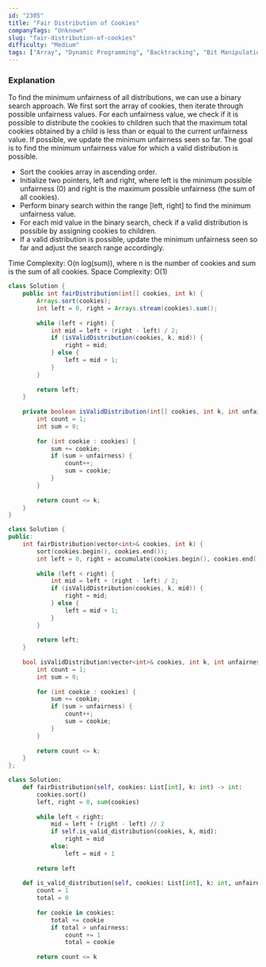 ```yaml
---
id: "2305"
title: "Fair Distribution of Cookies"
companyTags: "Unknown"
slug: "fair-distribution-of-cookies"
difficulty: "Medium"
tags: ["Array", "Dynamic Programming", "Backtracking", "Bit Manipulation", "Bitmask"]
---
```


### Explanation
To find the minimum unfairness of all distributions, we can use a binary search approach. We first sort the array of cookies, then iterate through possible unfairness values. For each unfairness value, we check if it is possible to distribute the cookies to children such that the maximum total cookies obtained by a child is less than or equal to the current unfairness value. If possible, we update the minimum unfairness seen so far. The goal is to find the minimum unfairness value for which a valid distribution is possible.

- Sort the cookies array in ascending order.
- Initialize two pointers, left and right, where left is the minimum possible unfairness (0) and right is the maximum possible unfairness (the sum of all cookies).
- Perform binary search within the range [left, right] to find the minimum unfairness value.
- For each mid value in the binary search, check if a valid distribution is possible by assigning cookies to children.
- If a valid distribution is possible, update the minimum unfairness seen so far and adjust the search range accordingly.

Time Complexity: O(n log(sum)), where n is the number of cookies and sum is the sum of all cookies.
Space Complexity: O(1)
```java
class Solution {
    public int fairDistribution(int[] cookies, int k) {
        Arrays.sort(cookies);
        int left = 0, right = Arrays.stream(cookies).sum();
        
        while (left < right) {
            int mid = left + (right - left) / 2;
            if (isValidDistribution(cookies, k, mid)) {
                right = mid;
            } else {
                left = mid + 1;
            }
        }
        
        return left;
    }
    
    private boolean isValidDistribution(int[] cookies, int k, int unfairness) {
        int count = 1;
        int sum = 0;
        
        for (int cookie : cookies) {
            sum += cookie;
            if (sum > unfairness) {
                count++;
                sum = cookie;
            }
        }
        
        return count <= k;
    }
}
```

```cpp
class Solution {
public:
    int fairDistribution(vector<int>& cookies, int k) {
        sort(cookies.begin(), cookies.end());
        int left = 0, right = accumulate(cookies.begin(), cookies.end(), 0);
        
        while (left < right) {
            int mid = left + (right - left) / 2;
            if (isValidDistribution(cookies, k, mid)) {
                right = mid;
            } else {
                left = mid + 1;
            }
        }
        
        return left;
    }
    
    bool isValidDistribution(vector<int>& cookies, int k, int unfairness) {
        int count = 1;
        int sum = 0;
        
        for (int cookie : cookies) {
            sum += cookie;
            if (sum > unfairness) {
                count++;
                sum = cookie;
            }
        }
        
        return count <= k;
    }
};
```

```python
class Solution:
    def fairDistribution(self, cookies: List[int], k: int) -> int:
        cookies.sort()
        left, right = 0, sum(cookies)
        
        while left < right:
            mid = left + (right - left) // 2
            if self.is_valid_distribution(cookies, k, mid):
                right = mid
            else:
                left = mid + 1
                
        return left
    
    def is_valid_distribution(self, cookies: List[int], k: int, unfairness: int) -> bool:
        count = 1
        total = 0
        
        for cookie in cookies:
            total += cookie
            if total > unfairness:
                count += 1
                total = cookie
        
        return count <= k
```